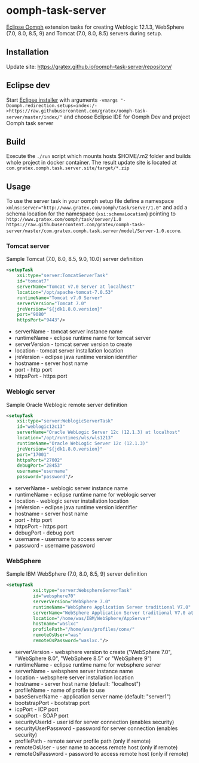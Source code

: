 # oomph-task-server
[Eclipse Oomph](https://projects.eclipse.org/projects/tools.oomph) extension tasks for creating Weblogic 12.1.3, WebSphere (7.0, 8.0, 8.5, 9) and Tomcat (7.0, 8.0, 8.5) servers during setup.

## Installation
Update site: https://gratex.github.io/oomph-task-server/repository/

## Eclipse dev
Start [Eclipse installer](https://wiki.eclipse.org/Eclipse_Installer) with arguments `-vmargs "-Doomph.redirection.setups=index:/->https://raw.githubusercontent.com/gratex/oomph-task-server/master/index/"` and choose Eclipse IDE for Oomph Dev and project Oomph task server

## Build
Execute the `./run` script which mounts hosts $HOME/.m2 folder and builds whole project in docker container. The result update site is located at `com.gratex.oomph.task.server.site/target/*.zip`

## Usage
To use the server task in your oomph setup file define a namespace `xmlns:server="http://www.gratex.com/oomph/task/server/1.0"` and add a schema location for the namespace (`xsi:schemaLocation`) pointing to `http://www.gratex.com/oomph/task/server/1.0 https://raw.githubusercontent.com/gratex/oomph-task-server/master/com.gratex.oomph.task.server/model/Server-1.0.ecore`.  

### Tomcat server
Sample Tomcat (7.0, 8.0, 8.5, 9.0, 10.0) server definition

```xml
<setupTask
    xsi:type="server:TomcatServerTask"
    id="tomcat7"
    serverName="Tomcat v7.0 Server at localhost"
    location="/opt/apache-tomcat-7.0.53"
    runtimeName="Tomcat v7.0 Server"
    serverVersion="Tomcat 7.0"
    jreVersion="${jdk1.8.0.version}"
    port="9080"
    httpsPort="9443"/>
```

 * serverName - tomcat server instance name
 * runtimeName - eclipse runtime name for tomcat server
 * serverVersion - tomcat server version to create
 * location - tomcat server installation location
 * jreVersion - eclipse java runtime version identifier
 * hostname - server host name
 * port - http port
 * httpsPort - https port


### Weblogic server
Sample Oracle Weblogic remote server definition

```xml
<setupTask
    xsi:type="server:WeblogicServerTask"
    id="weblogic12c13"
    serverName="Oracle WebLogic Server 12c (12.1.3) at localhost"
    location="/opt/runtimes/wls/wls1213"
    runtimeName="Oracle WebLogic Server 12c (12.1.3)"
    jreVersion="${jdk1.8.0.version}"
    port="17001"
    httpsPort="27002"
    debugPort="28453"
    username="username"
    password="password"/>
```

 * serverName - weblogic server instance name
 * runtimeName - eclipse runtime name for weblogic server
 * location - weblogic server installation location
 * jreVersion - eclipse java runtime version identifier
 * hostname - server host name
 * port - http port
 * httpsPort - https port
 * debugPort - debug port
 * username - username to access server
 * password - username password

### WebSphere
Sample IBM WebSphere (7.0, 8.0, 8.5, 9) server definition

```xml
<setupTask
          xsi:type="server:WebsphereServerTask"
          id="websphere70"
          serverVersion="WebSphere 7.0"
          runtimeName="WebSphere Application Server traditional V7.0"
          serverName="WebSphere Application Server traditional V7.0 at waslxc"
          location="/home/was/IBM/WebSphere/AppServer"
          hostname="waslxc"
          profilePath="/home/was/profiles/conv/"
          remoteOsUser="was"
          remoteOsPassword="waslxc."/>
```

* serverVersion - websphere version to create ("WebSphere 7.0", "WebSphere 8.0", "WebSphere 8.5" or "WebSphere 9")
* runtimeName - eclipse runtime name for websphere server
* serverName - websphere server instance name
* location - websphere server installation location
* hostname - server host name (default: "localhost")
* profileName - name of profile to use
* baseServerName - application server name (default: "server1")
* bootstrapPort - bootstrap port
* icpPort - ICP port
* soapPort - SOAP port
* securityUserId - user id for server connection (enables security)
* securityUserPassword - password for server connection (enables security)
* profilePath - remote server profile path (only if remote)
* remoteOsUser - user name to access remote host (only if remote)
* remoteOsPassword - password to access remote host (only if remote)

